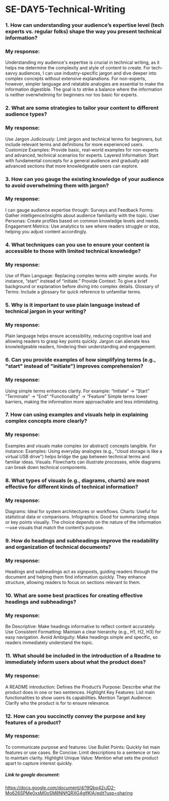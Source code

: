 # SE-DAY5-Technical-Writing

### 1. How can understanding your audience’s expertise level (tech experts vs. regular folks) shape the way you present technical information?
### My response: 
Understanding my audience's expertise is crucial in technical writing, as it helps me determine the complexity and style of content to create. For tech-savvy audiences, I can use industry-specific jargon and dive deeper into complex concepts without extensive explanations. For non-experts, however, simpler language and relatable analogies are essential to make the information digestible. The goal is to strike a balance where the information is neither overwhelming for beginners nor too basic for experts.

### 2. What are some strategies to tailor your content to different audience types?
### My response:
Use Jargon Judiciously: Limit jargon and technical terms for beginners, but include relevant terms and definitions for more experienced users.
Customize Examples: Provide basic, real-world examples for non-experts and advanced, technical scenarios for experts.
Layered Information: Start with fundamental concepts for a general audience and gradually add advanced sections that more knowledgeable users can explore.

### 3. How can you gauge the existing knowledge of your audience to avoid overwhelming them with jargon?
### My response:
I can gauge audience expertise through:
Surveys and Feedback Forms: Gather intelligence/insights about audience familiarity with the topic.
User Personas: Create profiles based on common knowledge levels and needs.
Engagement Metrics: Use analytics to see where readers struggle or stop, helping you adjust content accordingly.

### 4. What techniques can you use to ensure your content is accessible to those with limited technical knowledge?
### My response:
Use of Plain Language: Replacing complex terms with simpler words. For instance, “start” instead of “initiate.”
Provide Context: To give a brief background or explanation before diving into complex details.
Glossary of Terms: Include a glossary for quick reference to unfamiliar terms.

### 5. Why is it important to use plain language instead of technical jargon in your writing?
### My response:
Plain language helps ensure accessibility, reducing cognitive load and allowing readers to grasp key points quickly. Jargon can alienate less knowledgeable readers, hindering their understanding and engagement.

### 6. Can you provide examples of how simplifying terms (e.g., "start" instead of "initiate") improves comprehension?
### My response:
Using simple terms enhances clarity. For example:
“Initiate” → “Start”
“Terminate” → “End”
“Functionality” → “Feature” 
Simple terms lower barriers, making the information more approachable and less intimidating.

### 7. How can using examples and visuals help in explaining complex concepts more clearly?
### My response:
Examples and visuals make complex (or abstract) concepts tangible. For instance:
Examples: Using everyday analogies (e.g., "cloud storage is like a virtual USB drive") helps bridge the gap between technical terms and familiar ideas.
Visuals: Flowcharts can illustrate processes, while diagrams can break down technical components.

### 8. What types of visuals (e.g., diagrams, charts) are most effective for different kinds of technical information?
### My response:
Diagrams: Ideal for system architectures or workflows.
Charts: Useful for statistical data or comparisons.
Infographics: Good for summarizing steps or key points visually. 
The choice depends on the nature of the information—use visuals that match the content’s purpose.

### 9. How do headings and subheadings improve the readability and organization of technical documents?
### My response:
Headings and subheadings act as signposts, guiding readers through the document and helping them find information quickly. They enhance structure, allowing readers to focus on sections relevant to them.

### 10. What are some best practices for creating effective headings and subheadings?
### My response:
Be Descriptive: Make headings informative to reflect content accurately.
Use Consistent Formatting: Maintain a clear hierarchy (e.g., H1, H2, H3) for easy navigation.
Avoid Ambiguity: Make headings simple and specific, so readers immediately understand the topic.

### 11. What should be included in the introduction of a Readme to immediately inform users about what the product does?
### My response:
A README introduction:
Defines the Product’s Purpose: Describe what the product does in one or two sentences.
Highlight Key Features: List main functionalities to show users its capabilities.
Mention Target Audience: Clarify who the product is for to ensure relevance.

### 12. How can you succinctly convey the purpose and key features of a product?
### My response:
To communicate purpose and features:
Use Bullet Points: Quickly list main features or use cases.
Be Concise: Limit descriptions to a sentence or two to maintain clarity.
Highlight Unique Value: Mention what sets the product apart to capture interest quickly.


##### Link to google document:
https://docs.google.com/document/d/19Qbp42rJD2-Mo626SPMe0xsM0oSM8NNfQRXG4glfKlA/edit?usp=sharing
